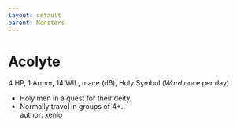 ```yaml
---
layout: default
parent: Monsters
---
```

# Acolyte  
4 HP, 1 Armor, 14 WIL, mace (d6), Holy Symbol (_Ward_ once per day)  
- Holy men in a quest for their deity.  
- Normally travel in groups of 4+.  
author: [xenio](https://xenioinabottle.blogspot.com)
